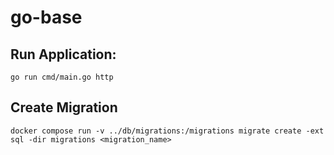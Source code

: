 # go-base

###

## Run Application:

```
go run cmd/main.go http
```


## Create Migration
```
docker compose run -v ../db/migrations:/migrations migrate create -ext sql -dir migrations <migration_name>
```
